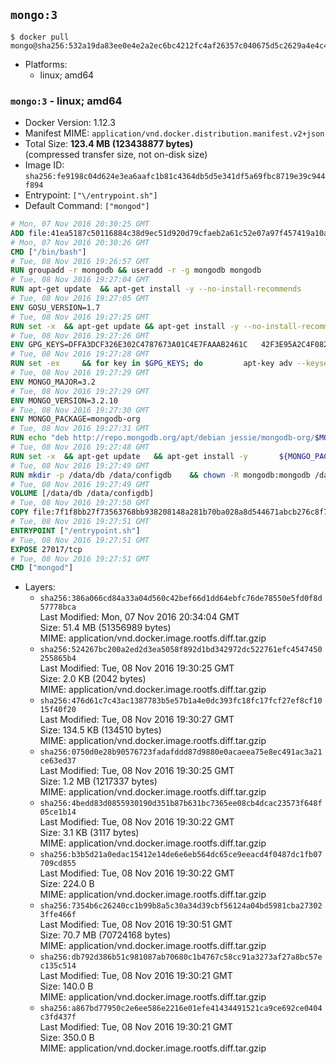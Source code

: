 ## `mongo:3`

```console
$ docker pull mongo@sha256:532a19da83ee0e4e2a2ec6bc4212fc4af26357c040675d5c2629a4e4c4563cef
```

-	Platforms:
	-	linux; amd64

### `mongo:3` - linux; amd64

-	Docker Version: 1.12.3
-	Manifest MIME: `application/vnd.docker.distribution.manifest.v2+json`
-	Total Size: **123.4 MB (123438877 bytes)**  
	(compressed transfer size, not on-disk size)
-	Image ID: `sha256:fe9198c04d624e3ea6aafc1b81c4364db5d5e341df5a69fbc8719e39c944f894`
-	Entrypoint: `["\/entrypoint.sh"]`
-	Default Command: `["mongod"]`

```dockerfile
# Mon, 07 Nov 2016 20:30:25 GMT
ADD file:41ea5187c50116884c38d9ec51d920d79cfaeb2a61c52e07a97f457419a10a4f in / 
# Mon, 07 Nov 2016 20:30:26 GMT
CMD ["/bin/bash"]
# Tue, 08 Nov 2016 19:26:57 GMT
RUN groupadd -r mongodb && useradd -r -g mongodb mongodb
# Tue, 08 Nov 2016 19:27:04 GMT
RUN apt-get update 	&& apt-get install -y --no-install-recommends 		numactl 	&& rm -rf /var/lib/apt/lists/*
# Tue, 08 Nov 2016 19:27:05 GMT
ENV GOSU_VERSION=1.7
# Tue, 08 Nov 2016 19:27:25 GMT
RUN set -x 	&& apt-get update && apt-get install -y --no-install-recommends ca-certificates wget && rm -rf /var/lib/apt/lists/* 	&& wget -O /usr/local/bin/gosu "https://github.com/tianon/gosu/releases/download/$GOSU_VERSION/gosu-$(dpkg --print-architecture)" 	&& wget -O /usr/local/bin/gosu.asc "https://github.com/tianon/gosu/releases/download/$GOSU_VERSION/gosu-$(dpkg --print-architecture).asc" 	&& export GNUPGHOME="$(mktemp -d)" 	&& gpg --keyserver ha.pool.sks-keyservers.net --recv-keys B42F6819007F00F88E364FD4036A9C25BF357DD4 	&& gpg --batch --verify /usr/local/bin/gosu.asc /usr/local/bin/gosu 	&& rm -r "$GNUPGHOME" /usr/local/bin/gosu.asc 	&& chmod +x /usr/local/bin/gosu 	&& gosu nobody true 	&& apt-get purge -y --auto-remove ca-certificates wget
# Tue, 08 Nov 2016 19:27:26 GMT
ENV GPG_KEYS=DFFA3DCF326E302C4787673A01C4E7FAAAB2461C 	42F3E95A2C4F08279C4960ADD68FA50FEA312927
# Tue, 08 Nov 2016 19:27:28 GMT
RUN set -ex 	&& for key in $GPG_KEYS; do 		apt-key adv --keyserver ha.pool.sks-keyservers.net --recv-keys "$key"; 	done
# Tue, 08 Nov 2016 19:27:29 GMT
ENV MONGO_MAJOR=3.2
# Tue, 08 Nov 2016 19:27:29 GMT
ENV MONGO_VERSION=3.2.10
# Tue, 08 Nov 2016 19:27:30 GMT
ENV MONGO_PACKAGE=mongodb-org
# Tue, 08 Nov 2016 19:27:31 GMT
RUN echo "deb http://repo.mongodb.org/apt/debian jessie/mongodb-org/$MONGO_MAJOR main" > /etc/apt/sources.list.d/mongodb-org.list
# Tue, 08 Nov 2016 19:27:48 GMT
RUN set -x 	&& apt-get update 	&& apt-get install -y 		${MONGO_PACKAGE}=$MONGO_VERSION 		${MONGO_PACKAGE}-server=$MONGO_VERSION 		${MONGO_PACKAGE}-shell=$MONGO_VERSION 		${MONGO_PACKAGE}-mongos=$MONGO_VERSION 		${MONGO_PACKAGE}-tools=$MONGO_VERSION 	&& rm -rf /var/lib/apt/lists/* 	&& rm -rf /var/lib/mongodb 	&& mv /etc/mongod.conf /etc/mongod.conf.orig
# Tue, 08 Nov 2016 19:27:49 GMT
RUN mkdir -p /data/db /data/configdb 	&& chown -R mongodb:mongodb /data/db /data/configdb
# Tue, 08 Nov 2016 19:27:49 GMT
VOLUME [/data/db /data/configdb]
# Tue, 08 Nov 2016 19:27:50 GMT
COPY file:7f1f8bb27f73563768bb938208148a281b70ba028a8d544671abcb276c8f741c in /entrypoint.sh 
# Tue, 08 Nov 2016 19:27:51 GMT
ENTRYPOINT ["/entrypoint.sh"]
# Tue, 08 Nov 2016 19:27:51 GMT
EXPOSE 27017/tcp
# Tue, 08 Nov 2016 19:27:51 GMT
CMD ["mongod"]
```

-	Layers:
	-	`sha256:386a066cd84a33a04d560c42bef66d1dd64ebfc76de78550e5fd0f8d57778bca`  
		Last Modified: Mon, 07 Nov 2016 20:34:04 GMT  
		Size: 51.4 MB (51356989 bytes)  
		MIME: application/vnd.docker.image.rootfs.diff.tar.gzip
	-	`sha256:524267bc200a2ed2d3ea5058f892d1bd342972dc522761efc4547450255865b4`  
		Last Modified: Tue, 08 Nov 2016 19:30:25 GMT  
		Size: 2.0 KB (2042 bytes)  
		MIME: application/vnd.docker.image.rootfs.diff.tar.gzip
	-	`sha256:476d61c7c43ac1387783b5e57b1a4e0dc393fc18fc17fcf27ef8cf1015f40f20`  
		Last Modified: Tue, 08 Nov 2016 19:30:27 GMT  
		Size: 134.5 KB (134510 bytes)  
		MIME: application/vnd.docker.image.rootfs.diff.tar.gzip
	-	`sha256:0750d0e28b90576723fadafddd87d9880e0acaeea75e8ec491ac3a21ce63ed37`  
		Last Modified: Tue, 08 Nov 2016 19:30:25 GMT  
		Size: 1.2 MB (1217337 bytes)  
		MIME: application/vnd.docker.image.rootfs.diff.tar.gzip
	-	`sha256:4bedd83d0855930190d351b87b631bc7365ee08cb4dcac23573f648f05ce1b14`  
		Last Modified: Tue, 08 Nov 2016 19:30:22 GMT  
		Size: 3.1 KB (3117 bytes)  
		MIME: application/vnd.docker.image.rootfs.diff.tar.gzip
	-	`sha256:b3b5d21a0edac15412e14de6e6eb564dc65ce9eeacd4f0487dc1fb07709cd855`  
		Last Modified: Tue, 08 Nov 2016 19:30:22 GMT  
		Size: 224.0 B  
		MIME: application/vnd.docker.image.rootfs.diff.tar.gzip
	-	`sha256:7354b6c26240cc1b99b8a5c30a34d39cbf56124a04bd5981cba273023ffe466f`  
		Last Modified: Tue, 08 Nov 2016 19:30:51 GMT  
		Size: 70.7 MB (70724168 bytes)  
		MIME: application/vnd.docker.image.rootfs.diff.tar.gzip
	-	`sha256:db792d386b51c981087ab70680c1b4767c58cc91a3273af27a8bc57ec135c514`  
		Last Modified: Tue, 08 Nov 2016 19:30:21 GMT  
		Size: 140.0 B  
		MIME: application/vnd.docker.image.rootfs.diff.tar.gzip
	-	`sha256:a867bd77950c2e6ee586e2216e01efe41434491521ca9ce692ce0404c3fd437f`  
		Last Modified: Tue, 08 Nov 2016 19:30:21 GMT  
		Size: 350.0 B  
		MIME: application/vnd.docker.image.rootfs.diff.tar.gzip
